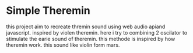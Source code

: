 # Simple Theremin

this project aim to recreate thremin sound using web audio apiand javascript. inspired by violen theremin. here i try to combining 2 oscilator to stimulate the earie sound of  theremin. this methode is inspired by how theremin work. this sound like violin form mars.  
